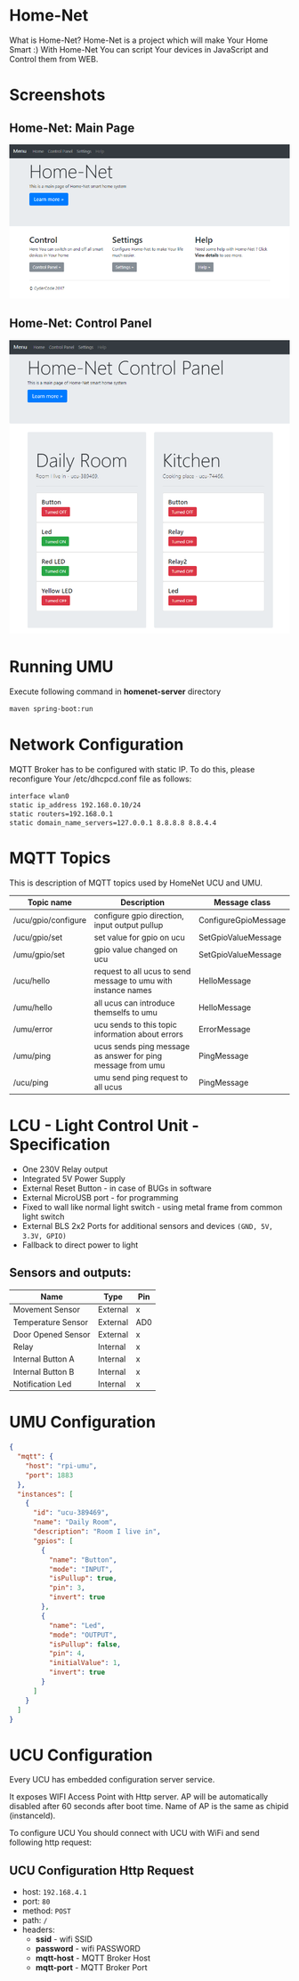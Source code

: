 # Home-Net
What is Home-Net? Home-Net is a project which will make Your Home Smart :) 
With Home-Net You can script Your devices in JavaScript and Control them from WEB.

# Screenshots
## Home-Net: Main Page
![Main Page](screenshots/main-page.PNG "Home-Net Landing Page")

## Home-Net: Control Panel
![Main Page](screenshots/control-panel.PNG "Home-Net Control Panel")


# Running UMU
Execute following command in **homenet-server** directory
```bash
maven spring-boot:run
```
# Network Configuration
MQTT Broker has to be configured with static IP.
To do this, please reconfigure Your /etc/dhcpcd.conf file as follows:

```
interface wlan0
static ip_address 192.168.0.10/24
static routers=192.168.0.1
static domain_name_servers=127.0.0.1 8.8.8.8 8.8.4.4
```

# MQTT Topics
This is description of MQTT topics used by HomeNet UCU and UMU. 

| Topic name          | Description                                                                    | Message class        |
|---------------------|--------------------------------------------------------------------------------|----------------------|
| /ucu/gpio/configure | configure gpio direction, input output pullup                                  | ConfigureGpioMessage |
| /ucu/gpio/set       | set value for gpio on ucu                                                      | SetGpioValueMessage  |
| /umu/gpio/set       | gpio value changed on ucu                                                      | SetGpioValueMessage  |
| /ucu/hello          | request to all ucus to send message to umu with instance names                 | HelloMessage         |
| /umu/hello          | all ucus can introduce themselfs to umu                                        | HelloMessage         |
| /umu/error          | ucu sends to this topic information about errors                               | ErrorMessage         |
| /umu/ping           | ucus sends ping message as answer for ping message from umu                    | PingMessage          |
| /ucu/ping           | umu send ping request to all ucus                                              | PingMessage          |
# LCU - Light Control Unit - Specification
* One 230V Relay output
* Integrated 5V Power Supply
* External Reset Button - in case of BUGs in software
* External MicroUSB port - for programming
* Fixed to wall like normal light switch - using metal frame from common light switch
* External BLS 2x2 Ports for additional sensors and devices `(GND, 5V, 3.3V, GPIO)`
* Fallback to direct power to light

## Sensors and outputs:
| Name                  | Type      | Pin   |
|-----------------------|-----------|-------|
| Movement Sensor       | External  | x     |
| Temperature Sensor    | External  | AD0   |
| Door Opened Sensor    | External  | x     |
| Relay                 | Internal  | x     |
| Internal Button A     | Internal  | x     |
| Internal Button B     | Internal  | x     |
| Notification Led      | Internal  | x     |

# UMU Configuration
```json
{
  "mqtt": {
    "host": "rpi-umu",
    "port": 1883
  },
  "instances": [
    {
      "id": "ucu-389469",
      "name": "Daily Room",
      "description": "Room I live in",
      "gpios": [
        {
          "name": "Button",
          "mode": "INPUT",
          "isPullup": true,
          "pin": 3,
          "invert": true
        },
        {
          "name": "Led",
          "mode": "OUTPUT",
          "isPullup": false,
          "pin": 4,
          "initialValue": 1,
          "invert": true
        }
      ]
    }
  ]
}
```

# UCU Configuration
Every UCU has embedded configuration server service. 

It exposes WIFI Access Point with Http server. AP will be automatically disabled after 60 seconds after boot time.
Name of AP is the same as chipid (instanceId). 

To configure UCU You should connect with UCU with WiFi and send following http request:
## UCU Configuration Http Request
* host: `192.168.4.1`
* port: `80`
* method: `POST`
* path: `/`
* headers:
    * **ssid** - wifi SSID
    * **password** - wifi PASSWORD
    * **mqtt-host** - MQTT Broker Host
    * **mqtt-port** - MQTT Broker Port
